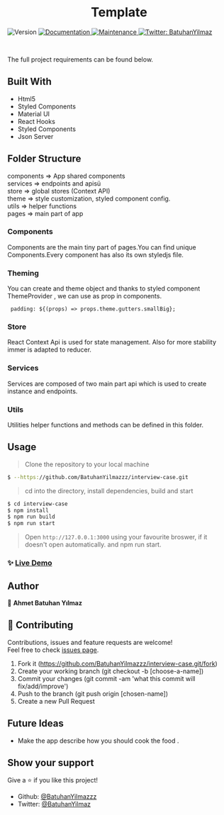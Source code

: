 <h1 align="center">Template</h1>
<p>
  <img alt="Version" src="https://img.shields.io/badge/version-1.0.0-blue.svg?cacheSeconds=2592000" />
  <a href="https://github.com/BatuhanYilmazzz/interview-case#readme" target="_blank">
    <img alt="Documentation" src="https://img.shields.io/badge/documentation-yes-brightgreen.svg" />
  </a>
  <a href="https://github.com/BatuhanYilmazzz/interview-case/commit-activity" target="_blank">
    <img alt="Maintenance" src="https://img.shields.io/badge/Maintained%3F-yes-green.svg" />
  </a>
  <a href="https://twitter.com/batuhan38008916" target="_blank">
    <img alt="Twitter: BatuhanYilmaz" src="https://img.shields.io/twitter/follow/batuhnnylmazz.svg?style=social" />
  </a>
</p>

<br>

The full project requirements can be found below.

## Built With

- Html5
- Styled Components
- Material UI
- React Hooks
- Styled Components
- Json Server

## Folder Structure

components => App shared components <br/>
services => endpoints and apisü<br/>
store => global stores (Context API)<br/>
theme => style customization, styled component config.<br/>
utils => helper functions<br/>
pages => main part of app <br/>

### Components

Components are the main tiny part of pages.You can find unique Components.Every component has also its own styledjs file.

### Theming

You can create and theme object and thanks to styled component ThemeProvider , we can use as prop in components.

```
 padding: ${(props) => props.theme.gutters.smallBig};

```

### Store

React Context Api is used for state management. Also for more stability immer is adapted to reducer.

### Services

Services are composed of two main part api which is used to create instance and endpoints.

### Utils

Utilities helper functions and methods can be defined in this folder.

## Usage

> Clone the repository to your local machine

```sh
$ --https://github.com/BatuhanYilmazzz/interview-case.git
```

> cd into the directory, install dependencies, build and start

```sh
$ cd interview-case
$ npm install
$ npm run build
$ npm run start
```

> Open `http://127.0.0.1:3000` using your favourite broswer, if it doesn't open automatically.
> and npm run start.

### ✨ [Live Demo](https://)

## Author

👤 **Ahmet Batuhan Yılmaz**

## 🤝 Contributing

Contributions, issues and feature requests are welcome!<br />Feel free to check [issues page](https://github.com/BatuhanYilmazzz/NetflixReact/issues).

1. Fork it (https://github.com/BatuhanYilmazzz/interview-case.git/fork)
2. Create your working branch (git checkout -b [choose-a-name])
3. Commit your changes (git commit -am 'what this commit will fix/add/improve')
4. Push to the branch (git push origin [chosen-name])
5. Create a new Pull Request

## Future Ideas

- Make the app describe how you should cook the food .

## Show your support

Give a ⭐️ if you like this project!

- Github: [@BatuhanYilmazzz](https://github.com/BatuhanYilmazzz)
- Twitter: [@BatuhanYilmaz](https://twitter.com/batuhnnylmazz)
